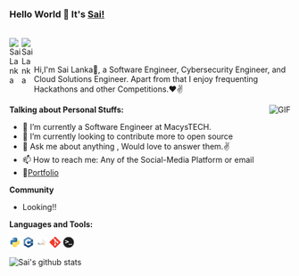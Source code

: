 ### Hello World 👋 It's [Sai!](https://www.saiprashanthlanka.com)

<br/>


<a href="https://www.linkedin.com/in/sailanka">
<img align="left" alt="Sai Lanka" width="22px" src="https://cdn.jsdelivr.net/npm/simple-icons@v3/icons/linkedin.svg" />
</a>
<a href="https://www.instagram.com/sailanka02">
<img align="left" alt="Sai Lanka" width="22px" src="https://cdn.jsdelivr.net/npm/simple-icons@v3/icons/instagram.svg" />
</a>
<br />

<br />

Hi,I'm Sai Lanka🙌, a Software Engineer, Cybersecurity Engineer, and Cloud Solutions Engineer. Apart from that I enjoy frequenting Hackathons and other Competitions.❤✌


<img align="right" alt="GIF" src="https://media.giphy.com/media/USV0ym3bVWQJJmNu3N/giphy.gif" />


**Talking about Personal Stuffs:**

- 🔭 I’m currently a Software Engineer at MacysTECH.
- 🌱 I’m currently looking to contribute more to open source
- 💬 Ask me about anything , Would love to answer them.✌
- 📫 How to reach me: Any of the Social-Media Platform or email
- 📝[Portfolio](https://www.saiprashanthlanka.com)



**Community**
- Looking!!

**Languages and Tools:**


<code><img height="20" src="https://raw.githubusercontent.com/github/explore/80688e429a7d4ef2fca1e82350fe8e3517d3494d/topics/python/python.png"></code>
<code><img height="20" src="https://raw.githubusercontent.com/github/explore/80688e429a7d4ef2fca1e82350fe8e3517d3494d/topics/cpp/cpp.png"></code>
<code><img height="20" src="https://raw.githubusercontent.com/github/explore/80688e429a7d4ef2fca1e82350fe8e3517d3494d/topics/mysql/mysql.png"></code>
<code><img height="20" src="https://raw.githubusercontent.com/github/explore/80688e429a7d4ef2fca1e82350fe8e3517d3494d/topics/git/git.png"></code>
<code><img height="20" src="https://raw.githubusercontent.com/github/explore/80688e429a7d4ef2fca1e82350fe8e3517d3494d/topics/terminal/terminal.png"></code>

![Sai's github stats](https://www.saiprashanthlanka.com)

